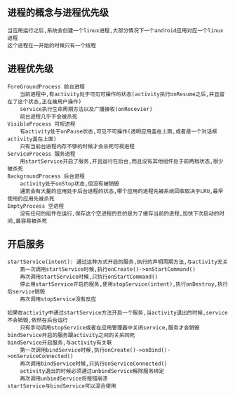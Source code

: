 ## 进程的概念与进程优先级
	当应用运行之后,系统会创建一个linux进程,大部分情况下一个android应用对应一个linux进程
	这个进程在一开始的时候只有一个线程

## 进程优先级
	ForeGroundProcess 前台进程
		当前进程中,有activity处于可见可操作的状态(activity执行onResume之后,并且留在了这个状态,正在被用户操作)
		service执行生命周期方法以及广播接收(onRecevier)
		前台进程几乎不会被杀死
	VisibleProcess 可视进程
		有activity处于onPause状态,可见不可操作(透明应用盖在上面,或者是一个对话框activity盖在上面)
		只有当前台进程内存不够的时候才会杀死可视进程
	ServiceProcess 服务进程
		用startService开启了服务,并且运行在后台,而且没有其他组件处于前两档状态,很少被杀死
	BackgroundProcess 后台进程
		activity处于onStop状态,但没有被销毁
		通常会有大量的应用处于后台进程的状态,哪个应用的进程先被系统回收取决于LRU,最早使用的应用先被杀死
	EmptyProcess 空进程
		没有任何的组件在运行,保存这个空进程的目的是为了缓存当前的进程,加快下次启动的时间,最容易被杀死

## 开启服务
	startService(intent): 通过这种方式开启的服务,执行的声明周期方法,与activity无关
		第一次调用startService时候,执行onCreate()->onStartCommand()
		再次调用startService时候,只执行onStartCommand()
		停止用startService开启的服务,使用stopService(intent),执行onDestroy,执行后service销毁
		再次调用stopService没有反应

	如果在activity中通过startService方法开启一个服务,当activity退出的时候,service不会销毁,依然在后台运行
		只有手动调用stopService或者在应用管理器中关闭service,服务才会销毁
	bindService开启的服务跟activity之间的关系同死
	bindService开启服务,与activity有关联
		第一次调用bindService时候,执行onCreate()->onBind()->onServiceConnected()
		再次调用bindService时候,只执行onServiceConnected()
		activity退出的时候必须通过unbindService解除服务绑定
		再次调用unbindService将报错崩溃
	startService与bindService可以混合使用


